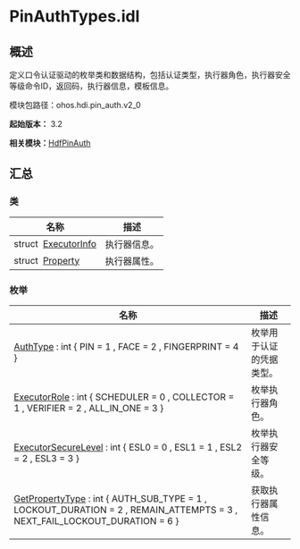 # PinAuthTypes.idl


## 概述

定义口令认证驱动的枚举类和数据结构，包括认证类型，执行器角色，执行器安全等级命令ID，返回码，执行器信息，模板信息。

模块包路径：ohos.hdi.pin_auth.v2_0

**起始版本：** 3.2

**相关模块：**[HdfPinAuth](_hdf_pin_auth_v20.md)


## 汇总


### 类

| 名称 | 描述 | 
| -------- | -------- |
| struct&nbsp;&nbsp;[ExecutorInfo](_executor_info_v20.md) | 执行器信息。 | 
| struct&nbsp;&nbsp;[Property](_property_v20.md) | 执行器属性。 | 


### 枚举

| 名称 | 描述 | 
| -------- | -------- |
| [AuthType](_hdf_pin_auth_v20.md#authtype) : int { PIN = 1 , FACE = 2 , FINGERPRINT = 4 } | 枚举用于认证的凭据类型。 | 
| [ExecutorRole](_hdf_pin_auth_v20.md#executorrole) : int { SCHEDULER = 0 , COLLECTOR = 1 , VERIFIER = 2 , ALL_IN_ONE = 3 } | 枚举执行器角色。 | 
| [ExecutorSecureLevel](_hdf_pin_auth_v20.md#executorsecurelevel) : int { ESL0 = 0 , ESL1 = 1 , ESL2 = 2 , ESL3 = 3 } | 枚举执行器安全等级。 | 
| [GetPropertyType](_hdf_pin_auth_v20.md#getpropertytype) : int { AUTH_SUB_TYPE = 1 , LOCKOUT_DURATION = 2 , REMAIN_ATTEMPTS = 3 , NEXT_FAIL_LOCKOUT_DURATION = 6 } | 获取执行器属性信息。 | 
